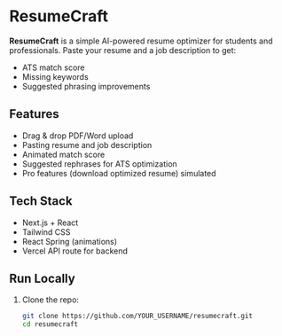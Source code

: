# ResumeCraft

**ResumeCraft** is a simple AI-powered resume optimizer for students and professionals. Paste your resume and a job description to get:

- ATS match score
- Missing keywords
- Suggested phrasing improvements

## Features

- Drag & drop PDF/Word upload
- Pasting resume and job description
- Animated match score
- Suggested rephrases for ATS optimization
- Pro features (download optimized resume) simulated

## Tech Stack

- Next.js + React
- Tailwind CSS
- React Spring (animations)
- Vercel API route for backend

## Run Locally

1. Clone the repo:  
   ```bash
   git clone https://github.com/YOUR_USERNAME/resumecraft.git
   cd resumecraft
